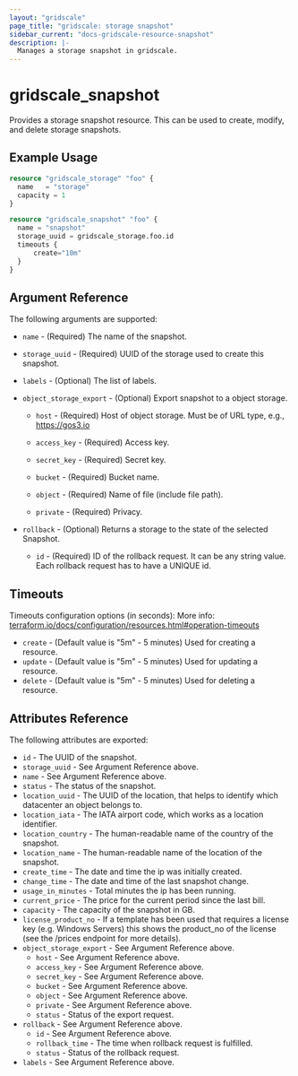 ```yaml
---
layout: "gridscale"
page_title: "gridscale: storage snapshot"
sidebar_current: "docs-gridscale-resource-snapshot"
description: |-
  Manages a storage snapshot in gridscale.
---
```


# gridscale_snapshot

Provides a storage snapshot resource. This can be used to create, modify, and delete storage snapshots.

## Example Usage

```terraform
resource "gridscale_storage" "foo" {
  name   = "storage"
  capacity = 1
}

resource "gridscale_snapshot" "foo" {
  name = "snapshot"
  storage_uuid = gridscale_storage.foo.id
  timeouts {
      create="10m"
  }
}
```

## Argument Reference

The following arguments are supported:

* `name` - (Required) The name of the snapshot.

* `storage_uuid` - (Required) UUID of the storage used to create this snapshot.

* `labels` - (Optional) The list of labels.

* `object_storage_export` - (Optional) Export snapshot to a object storage.

    * `host` - (Required) Host of object storage. Must be of URL type, e.g., https://gos3.io

    * `access_key` - (Required) Access key.

    * `secret_key` - (Required) Secret key.

    * `bucket` - (Required) Bucket name.

    * `object` - (Required) Name of file (include file path).

    * `private` - (Required) Privacy.

* `rollback` - (Optional) Returns a storage to the state of the selected Snapshot.

    * `id` - (Required) ID of the rollback request. It can be any string value. Each rollback request has to have a UNIQUE id.

## Timeouts

Timeouts configuration options (in seconds):
More info: [terraform.io/docs/configuration/resources.html#operation-timeouts](https://www.terraform.io/docs/configuration/resources.html#operation-timeouts)

* `create` - (Default value is "5m" - 5 minutes) Used for creating a resource.
* `update` - (Default value is "5m" - 5 minutes) Used for updating a resource.
* `delete` - (Default value is "5m" - 5 minutes) Used for deleting a resource.

## Attributes Reference

The following attributes are exported:

* `id` - The UUID of the snapshot.
* `storage_uuid` - See Argument Reference above.
* `name` - See Argument Reference above.
* `status` - The status of the snapshot.
* `location_uuid` - The UUID of the location, that helps to identify which datacenter an object belongs to.
* `location_iata` - The IATA airport code, which works as a location identifier.
* `location_country` - The human-readable name of the country of the snapshot.
* `location_name` - The human-readable name of the location of the snapshot.
* `create_time` - The date and time the ip was initially created.
* `change_time` - The date and time of the last snapshot change.
* `usage_in_minutes` - Total minutes the ip has been running.
* `current_price` - The price for the current period since the last bill.
* `capacity` - The capacity of the snapshot in GB.
* `license_product_no` - If a template has been used that requires a license key (e.g. Windows Servers) this shows the product_no of the license (see the /prices endpoint for more details).
* `object_storage_export` - See Argument Reference above.
    * `host` - See Argument Reference above.
    * `access_key` - See Argument Reference above.
    * `secret_key` - See Argument Reference above.
    * `bucket` - See Argument Reference above.
    * `object` - See Argument Reference above.
    * `private` - See Argument Reference above.
    * `status` - Status of the export request.
* `rollback` - See Argument Reference above.
    * `id` - See Argument Reference above.
    * `rollback_time` - The time when rollback request is fulfilled.
    * `status` - Status of the rollback request.
* `labels` - See Argument Reference above.
